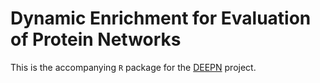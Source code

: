 # Dynamic Enrichment for Evaluation of Protein Networks

This is the accompanying `R` package for the [DEEPN](https://github.com/emptyewer/DEEPN) project.
